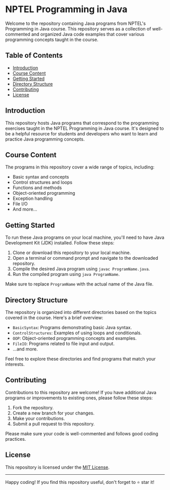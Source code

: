 # NPTEL Programming in Java

Welcome to the repository containing Java programs from NPTEL's Programming in Java course. This repository serves as a collection of well-commented and organized Java code examples that cover various programming concepts taught in the course.

## Table of Contents

- [Introduction](#introduction)
- [Course Content](#course-content)
- [Getting Started](#getting-started)
- [Directory Structure](#directory-structure)
- [Contributing](#contributing)
- [License](#license)

## Introduction

This repository hosts Java programs that correspond to the programming exercises taught in the NPTEL Programming in Java course. It's designed to be a helpful resource for students and developers who want to learn and practice Java programming concepts.

## Course Content

The programs in this repository cover a wide range of topics, including:

- Basic syntax and concepts
- Control structures and loops
- Functions and methods
- Object-oriented programming
- Exception handling
- File I/O
- And more...

## Getting Started

To run these Java programs on your local machine, you'll need to have Java Development Kit (JDK) installed. Follow these steps:

1. Clone or download this repository to your local machine.
2. Open a terminal or command prompt and navigate to the downloaded repository.
3. Compile the desired Java program using `javac ProgramName.java`.
4. Run the compiled program using `java ProgramName`.

Make sure to replace `ProgramName` with the actual name of the Java file.

## Directory Structure

The repository is organized into different directories based on the topics covered in the course. Here's a brief overview:

- `BasicSyntax`: Programs demonstrating basic Java syntax.
- `ControlStructures`: Examples of using loops and conditionals.
- `OOP`: Object-oriented programming concepts and examples.
- `FileIO`: Programs related to file input and output.
- ...and more.

Feel free to explore these directories and find programs that match your interests.

## Contributing

Contributions to this repository are welcome! If you have additional Java programs or improvements to existing ones, please follow these steps:

1. Fork the repository.
2. Create a new branch for your changes.
3. Make your contributions.
4. Submit a pull request to this repository.

Please make sure your code is well-commented and follows good coding practices.

## License

This repository is licensed under the [MIT License](LICENSE).

---

Happy coding! If you find this repository useful, don't forget to ⭐️ star it!

